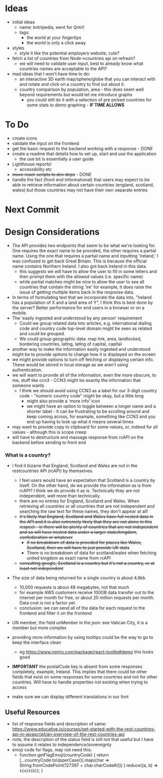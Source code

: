 # Ideas

- initial ideas
  - name: kntripedia, went for Qntri!
  - tags:
    - the world at your fingertips
    - the world is only a click away
- styles
  - style it like the potential employers website, cute?
- fetch a list of countries from Node->countries api on refresh?
  - we will need to validate user input, best to already know what countries names are acceptable to the API?
- mad ideas that I won't have time to do:
  - an interactive 3D earth map/sphere/globe that you can interact with and rotate and click on a country to find out about it.
  - country comparison by population, area - this does seem well beyond requirements but would let me introduce graphs
    - you could still do it with a selection of pre picked countries for some stats to demo graphing - **IF TIME ALLOWS**

# To Do

- create icons
- validate the input on the frontend
- get the basic request to the backend working with a response - DONE
- create a readme that details how to set up, start and use the application
  - the use bit is essentially a user guide
- Lighthouse reports!
  - accessibility etc
- ~~move react-scripts to dev deps~~ - DONE
- handle the fact (front end informational) that users may expect to be able to retrieve information about certain countries (england, scotland, wales) but those countries may not have their own separate entries

# Next Commit

# Design Considerations

- The API provides two endpoints that seem to be what we're looking for. One requires the exact name to be provided, the other requires a partial name. Using the one that requires a partial name and inputting 'ireland,' I was confused to get back Great Britain. This is because the official name contains Northern Ireland. I also got back Ireland in this data.
  - this suggests we will have to allow the user to fill in some letters and then prompt them with the allowed values (i.e. specific name)
  - while partial matches might be nice to allow the user to see all countries that contain the string 'ire' for example, it does raise the issue of getting multiple items back in the response data.
- In terms of formulating text that we incorporate the data into, "Ireland has a population of X and a land area of Y", I think this is best done by the server? Better performance for end users in a browser or on a mobile.
- The 'easily ingested and understood by any person' requirement
  - Could we group related data into articles, e.g. international dialing code and country code top-level domain might be seen as related and could be grouped.
  - We could group geographic data: map link, area, landlocked, bordering countries, latlng, latlng of capital, capital
- another way to make the information easily ingested and understood might be to provide options to change how it is displayed on the screen
- we might provide options to turn off fetching or displaying certain info. These would be stored in local storage as we aren't using authentication.
- we will want to provide all of the information, even the more obscure, to me, stuff like ccn3 - CCN3 might be exactly the information that someone wants
  - I think we should avoid using CCN3 as a label for our 3-digit country code - "numeric country code" might be okay, but a little long
    - might also provide a 'more info' icon
    - we might have an option to toggle between a longer name and a shorter label - it can be frustrating to be scrolling around and keep coming across, for example, something like CCN3 and you end up having to look up what it means several times
- may want to provide copy to clipboard for some values, or, indeed for all values - although this is scope creep
- will have to destructure and massage response from rcAPI on the backend before sending to front end

### What is a country?

- I find it bizarre that England, Scotland and Wales are not in the restcountries API (rcAPI) by themselves.

  - I feel users would have an expectation that Scotland is a country by itself. On the other hand, do we provide the information as is from rcAPI? I think we do provide it as is. Technically they are not independent, well more than technically.
  - there are no entries for England, Scotland and Wales. When retrieving all countries or all countries that are not independent and searching the raw text for these names, they don't appear at all!
  - ~~it's likely that England, Scotland and Wales have full nested data in the API and it is also extremely likely that they are not alone in this respect - ie there will be plenty of countries that are not independent and so will have nested data under a larger state/kingdom, confederation or whatever~~
    - ~~if no breakdown of data is provided for places like Wales, Scotland, then we will have to just provide UK stats~~
    - There is no breakdown of data for scotland/wales when fetching united kingdom as exact name from rcAPI
  - ~~consulting google, Scotland is a country but it's not a country, or at least not independent~~

- The size of data being returned for a single country is about 4.8kb
  - 10,000 requests is about 48 megabytes, not that much
  - for example AWS customers receive 100GB data transfer out to the internet per month for free, or about 20 million requests per month. Data cost is not a factor yet.
  - conclusion: we can send all of the data for each request to the frontend and filter it on the frontend
- UN member, the field unMember in the json: see Vatican City, it is a member but more complex
- providing more information by using tooltips could be the way to go to keep the interface clean
  - eg https://www.npmjs.com/package/react-tooltip#demo this looks good
- **IMPORTANT** the postalCode key is absent from some responses completely, example, Ireland. This implies that there could be other fields that exist on some responses for some countries and not for other countries. Will have to handle properties not existing when trying to access
- make sure we can display different translations in our font

## Useful Resources

- list of response fields and description of same: https://www.educative.io/courses/get-started-with-the-rest-countries-api-in-javascript/an-overview-of-the-rest-countries-api
- note, the description of the status field is still not that useful but I have to assume it relates to independence/sovereignty
- emoji code for flags, may not need this:
  - function getFlagEmoji(countryCode) {
    return [...countryCode.toUpperCase()].map(char =>
    String.fromCodePoint(127397 + char.charCodeAt())
    ).reduce((a, b) => `${a}${b}`);
    }

